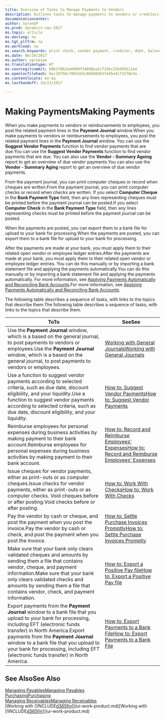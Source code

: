 ```yaml
---
title: Overview of Tasks to Manage Payments to Vendors
description: Outlines tasks to manage payments to vendors or creditors, including posting payment lines and getting an overview of the balance due.
documentationcenter: 
author: SorenGP
ms.prod: dynamics-nav-2017
ms.topic: article
ms.devlang: na
ms.tgt_pltfrm: na
ms.workload: na
ms.search.keywords: print check, vendor payment, creditor, debt, balance due, AP
ms.date: 06/28/2017
ms.author: sgroespe
ms.translationtype: HT
ms.sourcegitcommit: b9b1f062ee6009f34698ea2cf33bc25bdd5b11e4
ms.openlocfilehash: 6ec19f50c70b5355c0d586b03f4d5a41733f8e3e
ms.contentlocale: en-au
ms.lasthandoff: 10/23/2017

---
```

# <a name="making-payments"></a><span data-ttu-id="4a125-103">Making Payments</span><span class="sxs-lookup"><span data-stu-id="4a125-103">Making Payments</span></span>
<span data-ttu-id="4a125-104">When you make payments to vendors or reimbursements to employees, you post the related payment lines in the **Payment Journal** window.</span><span class="sxs-lookup"><span data-stu-id="4a125-104">When you make payments to vendors or reimbursements to employees, you post the related payment lines in the **Payment Journal** window.</span></span> <span data-ttu-id="4a125-105">You can use the **Suggest Vendor Payments** function to find vendor payments that are due.</span><span class="sxs-lookup"><span data-stu-id="4a125-105">You can use the **Suggest Vendor Payments** function to find vendor payments that are due.</span></span> <span data-ttu-id="4a125-106">You can also use the **Vendor - Summary Ageing** report to get an overview of due vendor payments.</span><span class="sxs-lookup"><span data-stu-id="4a125-106">You can also use the **Vendor - Summary Aging** report to get an overview of due vendor payments.</span></span>

<span data-ttu-id="4a125-107">From the payment journal, you can print computer cheques or record when cheques are written.</span><span class="sxs-lookup"><span data-stu-id="4a125-107">From the payment journal, you can print computer checks or record when checks are written.</span></span> <span data-ttu-id="4a125-108">If you select **Computer Cheque** in the **Bank Payment Type** field, then any lines representing cheques must be printed before the payment journal can be posted.</span><span class="sxs-lookup"><span data-stu-id="4a125-108">If you select **Computer Check** in the **Bank Payment Type** field, then any lines representing checks must be printed before the payment journal can be posted.</span></span>

<span data-ttu-id="4a125-109">When the payments are posted, you can export them to a bank file for upload to your bank for processing.</span><span class="sxs-lookup"><span data-stu-id="4a125-109">When the payments are posted, you can export them to a bank file for upload to your bank for processing.</span></span>

<span data-ttu-id="4a125-110">After the payments are made at your bank, you must apply them to their related open vendor or employee ledger entries.</span><span class="sxs-lookup"><span data-stu-id="4a125-110">After the payments are made at your bank, you must apply them to their related open vendor or employee ledger entries.</span></span> <span data-ttu-id="4a125-111">You can do this manually or by importing a bank statement file and applying the payments automatically.</span><span class="sxs-lookup"><span data-stu-id="4a125-111">You can do this manually or by importing a bank statement file and applying the payments automatically.</span></span> <span data-ttu-id="4a125-112">For more information, see [Applying Payments Automatically and Reconciling Bank Accounts](receivables-apply-payments-auto-reconcile-bank-accounts.md).</span><span class="sxs-lookup"><span data-stu-id="4a125-112">For more information, see [Applying Payments Automatically and Reconciling Bank Accounts](receivables-apply-payments-auto-reconcile-bank-accounts.md).</span></span>

<span data-ttu-id="4a125-113">The following table describes a sequence of tasks, with links to the topics that describe them.</span><span class="sxs-lookup"><span data-stu-id="4a125-113">The following table describes a sequence of tasks, with links to the topics that describe them.</span></span>

| <span data-ttu-id="4a125-114">To</span><span class="sxs-lookup"><span data-stu-id="4a125-114">To</span></span> | <span data-ttu-id="4a125-115">See</span><span class="sxs-lookup"><span data-stu-id="4a125-115">See</span></span> |
| --- | --- |
|<span data-ttu-id="4a125-116">Use the **Payment Journal** window, which is a based on the general journal, to post payments to vendors or employees.</span><span class="sxs-lookup"><span data-stu-id="4a125-116">Use the **Payment Journal** window, which is a based on the general journal, to post payments to vendors or employees.</span></span>|[<span data-ttu-id="4a125-117">Working with General Journals</span><span class="sxs-lookup"><span data-stu-id="4a125-117">Working with General Journals</span></span>](ui-work-general-journals.md)|
| <span data-ttu-id="4a125-118">Use a function to suggest vendor payments according to selected criteria, such as due date, discount eligibility, and your liquidity.</span><span class="sxs-lookup"><span data-stu-id="4a125-118">Use a function to suggest vendor payments according to selected criteria, such as due date, discount eligibility, and your liquidity.</span></span> |[<span data-ttu-id="4a125-119">How to: Suggest Vendor Payments</span><span class="sxs-lookup"><span data-stu-id="4a125-119">How to: Suggest Vendor Payments</span></span>](payables-how-suggest-vendor-payments.md) |
|<span data-ttu-id="4a125-120">Reimburse employees for personal expenses during business activities by making payment to their bank account.</span><span class="sxs-lookup"><span data-stu-id="4a125-120">Reimburse employees for personal expenses during business activities by making payment to their bank account.</span></span>|[<span data-ttu-id="4a125-121">How to: Record and Reimburse Employees' Expenses</span><span class="sxs-lookup"><span data-stu-id="4a125-121">How to: Record and Reimburse Employees' Expenses</span></span>](finance-how-record-reimburse-employee-expenses.md)|
| <span data-ttu-id="4a125-122">Issue cheques for vendor payments, either as print-outs or as computer cheques.</span><span class="sxs-lookup"><span data-stu-id="4a125-122">Issue checks for vendor payments, either as print-outs or as computer checks.</span></span> <span data-ttu-id="4a125-123">Void cheques before or after posting.</span><span class="sxs-lookup"><span data-stu-id="4a125-123">Void checks before or after posting.</span></span> |[<span data-ttu-id="4a125-124">How to: Work With Checks</span><span class="sxs-lookup"><span data-stu-id="4a125-124">How to: Work With Checks</span></span>](payables-how-work-checks.md) |
| <span data-ttu-id="4a125-125">Pay the vendor by cash or cheque, and post the payment when you post the invoice.</span><span class="sxs-lookup"><span data-stu-id="4a125-125">Pay the vendor by cash or check, and post the payment when you post the invoice.</span></span> |[<span data-ttu-id="4a125-126">How to: Settle Purchase Invoices Promptly</span><span class="sxs-lookup"><span data-stu-id="4a125-126">How to: Settle Purchase Invoices Promptly</span></span>](finance-how-to-settle-purchase-invoices-promptly.md) |
| <span data-ttu-id="4a125-127">Make sure that your bank only clears validated cheques and amounts by sending them a file that contains vendor, cheque, and payment information.</span><span class="sxs-lookup"><span data-stu-id="4a125-127">Make sure that your bank only clears validated checks and amounts by sending them a file that contains vendor, check, and payment information.</span></span> |[<span data-ttu-id="4a125-128">How to: Export a Positive Pay file</span><span class="sxs-lookup"><span data-stu-id="4a125-128">How to: Export a Positive Pay file</span></span>](finance-how-positive-pay.md) |
|<span data-ttu-id="4a125-129">Export payments from the **Payment Journal** window to a bank file that you upload to your bank for processing, including EFT (electronic funds transfer) in North America.</span><span class="sxs-lookup"><span data-stu-id="4a125-129">Export payments from the **Payment Journal** window to a bank file that you upload to your bank for processing, including EFT (electronic funds transfer) in North America.</span></span> |[<span data-ttu-id="4a125-130">How to: Export Payments to a Bank File</span><span class="sxs-lookup"><span data-stu-id="4a125-130">How to: Export Payments to a Bank File</span></span>](payables-how-export-payments-bank-file.md)|  

## <a name="see-also"></a><span data-ttu-id="4a125-131">See Also</span><span class="sxs-lookup"><span data-stu-id="4a125-131">See Also</span></span>
[<span data-ttu-id="4a125-132">Managing Payables</span><span class="sxs-lookup"><span data-stu-id="4a125-132">Managing Payables</span></span>](payables-manage-payables.md)  
[<span data-ttu-id="4a125-133">Purchasing</span><span class="sxs-lookup"><span data-stu-id="4a125-133">Purchasing</span></span>](purchasing-manage-purchasing.md)  
[<span data-ttu-id="4a125-134">Managing Receivables</span><span class="sxs-lookup"><span data-stu-id="4a125-134">Managing Receivables</span></span>](receivables-manage-receivables.md)  
<span data-ttu-id="4a125-135">[Working with [!INCLUDE[d365fin](includes/d365fin_md.md)]](ui-work-product.md)</span><span class="sxs-lookup"><span data-stu-id="4a125-135">[Working with [!INCLUDE[d365fin](includes/d365fin_md.md)]](ui-work-product.md)</span></span>  

